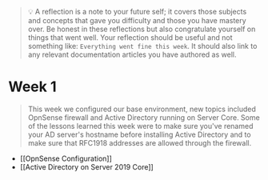 >:bulb: A reflection is a note to your future self; it covers those subjects and concepts that gave you difficulty and those you have mastery over. Be honest in these reflections but also congratulate yourself on things that went well. Your reflection should be useful and not something like: ```Everything went fine this week```.  It should also link to any relevant documentation articles you have authored as well.
# Week 1
> This week we configured our base environment, new topics included OpnSense firewall and Active Directory running on Server Core. Some of the lessons learned this week were to make sure you've renamed your AD server's hostname before installing Active Directory and to make sure that RFC1918 addresses are allowed through the firewall.
* [[OpnSense Configuration]]
* [[Active Directory on Server 2019 Core]]